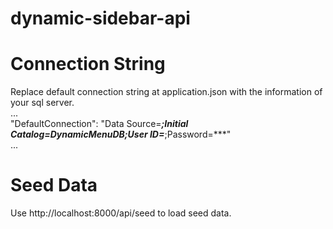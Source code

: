 # dynamic-sidebar-api

# Connection String
Replace default connection string at application.json with the information of your sql server.<br />
...<br />
"DefaultConnection": "Data Source=***;Initial Catalog=DynamicMenuDB;User ID=***;Password=***"<br />
...<br />

# Seed Data
Use http://localhost:8000/api/seed to load seed data.
